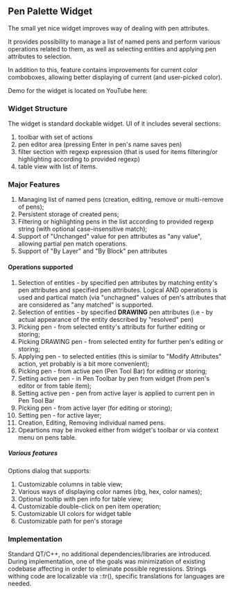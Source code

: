 ## Pen Palette Widget

The small yet nice widget improves way of dealing with pen attributes. 

It provides possibility to manage a list of named pens and perform various operations related to them, as well as selecting entities and applying pen attributes to selection. 

In addition to this, feature contains improvements for current color comboboxes, allowing better displaying of current (and user-picked color).

Demo for the widget is located on YouTube here: 

### Widget Structure
The widget is standard dockable widget. UI of it includes several sections:  

1) toolbar with set of actions
2) pen editor area (pressing Enter in pen's name saves pen)
3) filter section with regexp expression (that is used for items filtering/or highlighting according to provided regexp)
4) table view with list of items. 

### Major Features 

1) Managing list of named pens (creation, editing, remove or multi-remove of pens);
2) Persistent storage of created pens;
2) Filtering or highlighting pens in the list according to provided regexp string (with optional case-insensitive match);
3) Support of "Unchanged" value for pen attributes as "any value", allowing partial pen match operations.
4) Support of "By Layer" and "By Block" pen attributes

#### Operations supported
1) Selection of entities  - by specified pen attributes by matching entity's pen attributes and specified pen attributes. Logical AND operations is used and partical match (via "unchagned" values of pen's attributes that are considered as "any matched" is supported.
2) Selection of entities  - by specified **DRAWING** pen attributes (i.e - by actual appearance of the entity described by "resolved" pen)
3) Picking pen  -  from selected entity's attributs for further editing or storing;
4) Picking DRAWING pen  - from selected entity for further pen's editing or storing;
5) Applying pen - to selected entities (this is similar to "Modify Attributes" action, yet probably is a bit more convenient);
6) Picking pen  - from active pen (Pen Tool Bar)  for editing or storing;
7) Setting active pen  - in Pen Toolbar by pen from widget (from pen's editor or from table item);
8) Setting active pen - pen from active layer is applied to current pen in Pen Tool Bar
9) Picking pen - from active layer (for editing or storing);
10) Setting pen - for active layer; 
11) Creation, Editing, Removing individual named pens. 
12) Opeartions may be invoked either from widget's toolbar or via context menu on pens table. 

##### Various features

Options dialog that supports:

1) Customizable columns in table view;
2) Various ways of displaying color names (rbg, hex, color names);
3) Optional tooltip with pen info for table view;
3) Customizable double-click on pen item operation;
4) Customizable UI colors for widget table
5) Customizable path for pen's storage

### Implementation 

Standard QT/C++, no additional dependencies/libraries are introduced. During implementation, one of the goals was minimization of existing codebase affecting in order to eliminate possible regressions. 
Strings withing code are localizable via ::tr(), specific translations for languages are needed. 


